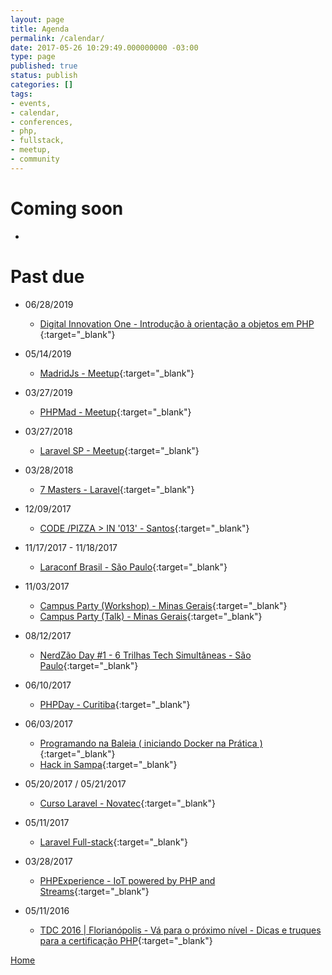 ```yaml
---
layout: page
title: Agenda
permalink: /calendar/
date: 2017-05-26 10:29:49.000000000 -03:00
type: page
published: true
status: publish
categories: []
tags:
- events,
- calendar,
- conferences,
- php,
- fullstack,
- meetup,
- community
---
```


# Coming soon

-

# Past due

- 06/28/2019
  - [Digital Innovation One - Introdução à orientação a objetos em PHP ](https://digitalinnovation.one/introducao-orientacao-objetos-em-php){:target="_blank"}

- 05/14/2019
  - [MadridJs - Meetup](https://www.meetup.com/pt-BR/madridjs/events/261046807/){:target="_blank"}

- 03/27/2019
  - [PHPMad - Meetup](https://www.meetup.com/pt-BR/phpmad/events/259693882/){:target="_blank"}

- 03/27/2018
  - [Laravel SP - Meetup](https://www.meetup.com/pt-BR/Laravel-SP/events/248580709){:target="_blank"}

- 03/28/2018
  - [7 Masters - Laravel](https://setemasters.imasters.com.br/edicoes/laravel){:target="_blank"}

- 12/09/2017
  - [CODE /PIZZA > IN '013' - Santos](https://www.eventbrite.com.br/e/i-code-pizza-in-013-tickets-40172895211){:target="_blank"}

- 11/17/2017 - 11/18/2017
  - [Laraconf Brasil - São Paulo](http://laraconfbrasil.com.br){:target="_blank"}

- 11/03/2017
  - [Campus Party (Workshop) - Minas Gerais](https://campuse.ro/events/campus-party-minas-gerais-2017/workshop/programando-na-baleia-iniciando-docker-na-pratica-cpmg2/){:target="_blank"}
  - [Campus Party (Talk) - Minas Gerais](http://bint2za.m.attendify.com/app/sessions/9Q3VcyskzO7YVtFWIG/details){:target="_blank"}
  
- 08/12/2017
  - [NerdZão Day #1 - 6 Trilhas Tech Simultâneas - São Paulo](https://www.meetup.com/pt-BR/Nerdzao/events/241571883/){:target="_blank"}

- 06/10/2017
  - [PHPDay - Curitiba](https://www.sympla.com.br/php-day-curitiba__136236){:target="_blank"}

- 06/03/2017
  - [Programando na Baleia ( iniciando Docker na Prática )](https://www.meetup.com/pt-BR/THT-Things-Hacker-Team/events/239853023/){:target="_blank"}
  - [Hack in Sampa](https://www.eventbrite.com.br/e/hack-in-sampa-registration-34727938198){:target="_blank"}

- 05/20/2017 / 05/21/2017
  - [Curso Laravel - Novatec](http://ctnovatec.com.br/cursos/php/laravel-2/){:target="_blank"}

- 05/11/2017
  - [Laravel Full-stack](http://ctnovatec.com.br/cursos/php/laravel-full-stack-palestra/){:target="_blank"}

- 03/28/2017
  - [PHPExperience - IoT powered by PHP and Streams](https://joind.in/event/php-experience-2017/schedule/grid){:target="_blank"}

- 05/11/2016
  - [TDC 2016 | Florianópolis - Vá para o próximo nível - Dicas e truques para a certificação PHP](http://www.thedevelopersconference.com.br/tdc/2016/florianopolis/trilha-php){:target="_blank"}

[Home](/)
